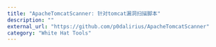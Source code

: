 ```yaml
---
title: "ApacheTomcatScanner: 针对tomcat漏洞扫描脚本"
description: ""
external_url: "https://github.com/p0dalirius/ApacheTomcatScanner"
category: "White Hat Tools"
---
```

